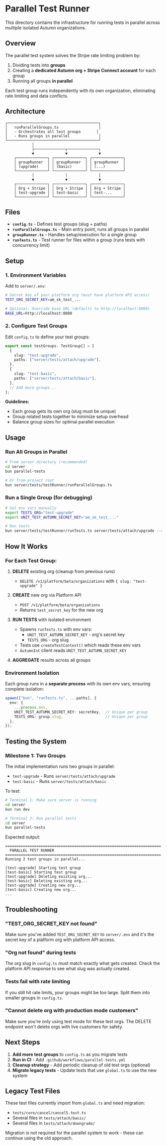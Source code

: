 # Parallel Test Runner

This directory contains the infrastructure for running tests in parallel across multiple isolated Autumn organizations.

## Overview

The parallel test system solves the Stripe rate limiting problem by:
1. Dividing tests into **groups**
2. Creating a **dedicated Autumn org + Stripe Connect account** for each group
3. Running all groups **in parallel**

Each test group runs independently with its own organization, eliminating rate limiting and data conflicts.

## Architecture

```
┌─────────────────────────────────────────┐
│   runParallelGroups.ts                  │
│   - Orchestrates all test groups       │
│   - Runs groups in parallel             │
└─────────────────────────────────────────┘
            │
            ├──────────────┬──────────────┐
            ▼              ▼              ▼
    ┌──────────────┐ ┌──────────────┐ ┌──────────────┐
    │ groupRunner  │ │ groupRunner  │ │ groupRunner  │
    │ (upgrade)    │ │ (basic)      │ │ (...)        │
    └──────────────┘ └──────────────┘ └──────────────┘
            │              │              │
            ▼              ▼              ▼
    ┌──────────────┐ ┌──────────────┐ ┌──────────────┐
    │ Org + Stripe │ │ Org + Stripe │ │ Org + Stripe │
    │ test-upgrade │ │ test-basic   │ │ test-...     │
    └──────────────┘ └──────────────┘ └──────────────┘
```

## Files

- **`config.ts`** - Defines test groups (slug + paths)
- **`runParallelGroups.ts`** - Main entry point, runs all groups in parallel
- **`groupRunner.ts`** - Handles setup/execution for a single group
- **`runTests.ts`** - Test runner for files within a group (runs tests with concurrency limit)

## Setup

### 1. Environment Variables

Add to `server/.env`:

```bash
# Secret key of your platform org (must have platform API access)
TEST_ORG_SECRET_KEY=am_sk_test_...

# Optional: Override base URL (defaults to http://localhost:8080)
BASE_URL=http://localhost:8080
```

### 2. Configure Test Groups

Edit `config.ts` to define your test groups:

```typescript
export const testGroups: TestGroup[] = [
  {
    slug: "test-upgrade",
    paths: ["server/tests/attach/upgrade"],
  },
  {
    slug: "test-basic",
    paths: ["server/tests/attach/basic"],
  },
  // Add more groups...
];
```

**Guidelines:**
- Each group gets its own org (slug must be unique)
- Group related tests together to minimize setup overhead
- Balance group sizes for optimal parallel execution

## Usage

### Run All Groups in Parallel

```bash
# From server directory (recommended)
cd server
bun parallel-tests

# Or from project root
bun server/tests/testRunner/runParallelGroups.ts
```

### Run a Single Group (for debugging)

```bash
# Set env vars manually
export TESTS_ORG="test-upgrade"
export UNIT_TEST_AUTUMN_SECRET_KEY="am_sk_test_..."

# Run tests
bun server/tests/testRunner/runTests.ts server/tests/attach/upgrade --compact
```

## How It Works

### For Each Test Group:

1. **DELETE** existing org (cleanup from previous runs)
   - `DELETE /v1/platform/beta/organizations` with `{ slug: "test-upgrade" }`

2. **CREATE** new org via Platform API
   - `POST /v1/platform/beta/organizations`
   - Returns `test_secret_key` for the new org

3. **RUN TESTS** with isolated environment
   - Spawns `runTests.ts` with env vars:
     - `UNIT_TEST_AUTUMN_SECRET_KEY` - org's secret key
     - `TESTS_ORG` - org slug
   - Tests use `createTestContext()` which reads these env vars
   - `AutumnInt` client reads `UNIT_TEST_AUTUMN_SECRET_KEY`

4. **AGGREGATE** results across all groups

### Environment Isolation

Each group runs in a **separate process** with its own env vars, ensuring complete isolation:

```typescript
spawn(["bun", "runTests.ts", ...paths], {
  env: {
    ...process.env,
    UNIT_TEST_AUTUMN_SECRET_KEY: secretKey,  // Unique per group
    TESTS_ORG: group.slug,                   // Unique per group
  },
});
```

## Testing the System

### Milestone 1: Two Groups

The initial implementation runs two groups in parallel:
- `test-upgrade` - Runs `server/tests/attach/upgrade`
- `test-basic` - Runs `server/tests/attach/basic`

To test:

```bash
# Terminal 1: Make sure server is running
cd server
bun run dev

# Terminal 2: Run parallel tests
cd server
bun parallel-tests
```

Expected output:
```
======================================================================
  PARALLEL TEST RUNNER
======================================================================
Running 2 test groups in parallel...

[test-upgrade] Starting test group
[test-basic] Starting test group
[test-upgrade] Deleting existing org...
[test-basic] Deleting existing org...
[test-upgrade] Creating new org...
[test-basic] Creating new org...
...
```

## Troubleshooting

### "TEST_ORG_SECRET_KEY not found"

Make sure you've added `TEST_ORG_SECRET_KEY` to `server/.env` and it's the secret key of a platform org with platform API access.

### "Org not found" during tests

The org slug in `config.ts` must match exactly what gets created. Check the platform API response to see what slug was actually created.

### Tests fail with rate limiting

If you still hit rate limits, your groups might be too large. Split them into smaller groups in `config.ts`.

### "Cannot delete org with production mode customers"

Make sure you're only using test mode for these test orgs. The DELETE endpoint won't delete orgs with live customers for safety.

## Next Steps

1. **Add more test groups** to `config.ts` as you migrate tests
2. **Run in CI** - Add `.github/workflows/parallel-tests.yml`
3. **Cleanup strategy** - Add periodic cleanup of old test orgs (optional)
4. **Migrate legacy tests** - Update tests that use `global.ts` to use the new system

## Legacy Test Files

These test files currently import from `global.ts` and need migration:
- `tests/core/cancel/cancel5.test.ts`
- Several files in `tests/attach/basic/`
- Several files in `tests/attach/downgrade/`

Migration is not required for the parallel system to work - these can continue using the old approach.
